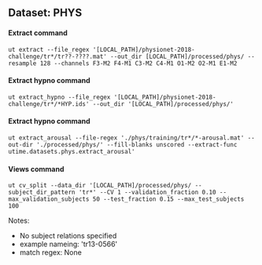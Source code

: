 ## Dataset: PHYS

#### Extract command
```
ut extract --file_regex '[LOCAL_PATH]/physionet-2018-challenge/tr*/tr??-????.mat' --out_dir [LOCAL_PATH]/processed/phys/ --resample 128 --channels F3-M2 F4-M1 C3-M2 C4-M1 O1-M2 O2-M1 E1-M2
```

#### Extract hypno command
```
ut extract_hypno --file_regex '[LOCAL_PATH]/physionet-2018-challenge/tr*/*HYP.ids' --out_dir '[LOCAL_PATH]/processed/phys/'
```

#### Extract hypno command
```
ut extract_arousal --file-regex './phys/training/tr*/*-arousal.mat' --out-dir './processed/phys/' --fill-blanks unscored --extract-func utime.datasets.phys.extract_arousal'
```

#### Views command
```
ut cv_split --data_dir '[LOCAL_PATH]/processed/phys/ --subject_dir_pattern 'tr*' --CV 1 --validation_fraction 0.10 --max_validation_subjects 50 --test_fraction 0.15 --max_test_subjects 100
```

Notes:
- No subject relations specified
- example nameing: 'tr13-0566'
- match regex: None
